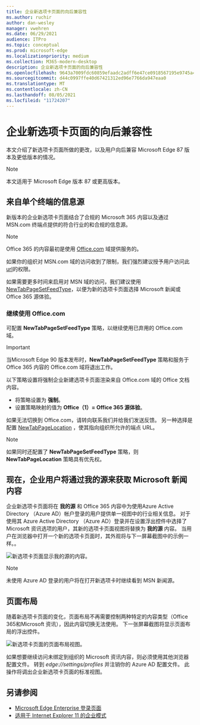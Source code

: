 ```yaml
---
title: 企业新选项卡页面的向后兼容性
ms.author: ruchir
author: dan-wesley
manager: vwehren
ms.date: 06/29/2021
audience: ITPro
ms.topic: conceptual
ms.prod: microsoft-edge
ms.localizationpriority: medium
ms.collection: M365-modern-desktop
description: 企业新选项卡页面的向后兼容性
ms.openlocfilehash: 9643a7009fdc60859efaadc2adff6e47ce0918567195e9745a4a93c151aefc80
ms.sourcegitcommit: d44c0997ffe40d67421312ed96e7766da947eaa0
ms.translationtype: MT
ms.contentlocale: zh-CN
ms.lasthandoff: 08/05/2021
ms.locfileid: "11724207"
---
```

# <a name="backwards-compatibility-for-the-enterprise-new-tab-page"></a>企业新选项卡页面的向后兼容性

本文介绍了新选项卡页面所做的更改，以及用户向后兼容 Microsoft Edge 87 版本及更低版本的情况。

> [!NOTE]
> 本文适用于 Microsoft Edge 版本 87 或更高版本。

## <a name="information-feeds-from-single-endpoint"></a>来自单个终端的信息源

新版本的企业新选项卡页面结合了合规的 Microsoft 365 内容以及通过 MSN.com 终端点提供的符合行业的和合规的信息源。

> [!NOTE]
> Office 365 的内容最初是使用 [Office.com](https://www.office.com) 域提供服务的。

如果你的组织对 MSN.com 域的访问收到了限制，我们强烈建议授予用户访问此 [url](https://ntp.msn.com)的权限。

如果需要更多时间来启用对 MSN 域的访问，我们建议使用 [NewTabPageSetFeedType](./microsoft-edge-policies.md#newtabpagesetfeedtype)，以便为新的选项卡页面选择 Microsoft 新闻或 Office 365 源体验。

### <a name="keep-using-officecom"></a>继续使用 Office.com

 可配置 **NewTabPageSetFeedType** 策略，以继续使用已弃用的 Office.com 域。

> [!IMPORTANT]
> 当Microsoft Edge 90 版本发布时，**NewTabPageSetFeedType** 策略和服务于 Office 365 内容的 Office.com 域将退出工作。

以下策略设置将强制企业新建选项卡页面渲染来自 Office.com 域的 Office 文档内容。

- 将策略设置为 **强制**。
- 设置策略映射的值为 **Office（1）= Office 365 源体验**。

如果无法切换到 Office.com，请转向联系我们并给我们发送反馈。 另一种选择是配置 [NewTabPageLocation](./microsoft-edge-policies.md#newtabpagelocation) ，使其指向组织所允许的端点 URL。

> [!NOTE]
> 如果同时还配置了 **NewTabPageSetFeedType** 策略，则 **NewTabPageLocation** 策略具有优先权。

## <a name="enterprise-users-will-now-get-microsoft-news-content-via-my-feed"></a>现在，企业用户将通过我的源来获取 Microsoft 新闻内容

企业新选项卡页面将在 **我的源** 和 Office 365 内容中为使用Azure Active Directory （Azure AD）帐户登录的用户提供单一视图中的行业相关信息。 对于使用其 Azure Active Directory （Azure AD）登录并在设置浮出控件中选择了 Microsoft 资讯选项的用户，其新的选项卡页面视图将替换为 **我的源** 内容。 当用户在浏览器中打开一个新的选项卡页面时，其外观将与下一屏幕截图中的示例一样。。

![新选项卡页面显示我的源的内容。](media/microsoft-edge-ntp-backward-compatibility/microsoft-edge-ntp-myfeed-view.png)

> [!NOTE]
> 未使用 Azure AD 登录的用户将在打开新选项卡时继续看到 MSN 新闻源。

## <a name="page-layout"></a>页面布局

随着新选项卡页面的变化，页面布局不再需要控制两种特定的内容类型（Office 365和Microsoft 资讯），因此内容切换无法使用。 下一张屏幕截图将显示页面布局的浮出控件。

![新选项卡页面的页面布局视图。](media/microsoft-edge-ntp-backward-compatibility/microsoft-edge-ntp-page-layout.png)

如果想要继续访问未绑定到组织的 Microsoft 资讯内容，则必须使用其他浏览器配置文件。 转到  *edge://settings/profiles* 并注销你的 Azure AD 配置文件。 此操作将调出企业新选项卡页面的标准视图。 

## <a name="see-also"></a>另请参阅

- [Microsoft Edge Enterprise 登录页面](https://aka.ms/EdgeEnterprise)
- [适用于 Internet Explorer 11 的企业模式](/internet-explorer/ie11-deploy-guide/enterprise-mode-overview-for-ie11)